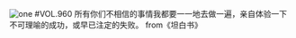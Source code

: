 ![one](http://image.wufazhuce.com/FkhRYQE_y0Tphx0LJRQrDDw9YNd5)
#VOL.960
所有你们不相信的事情我都要一一地去做一遍，亲自体验一下不可理喻的成功，或早已注定的失败。 from《坦白书》